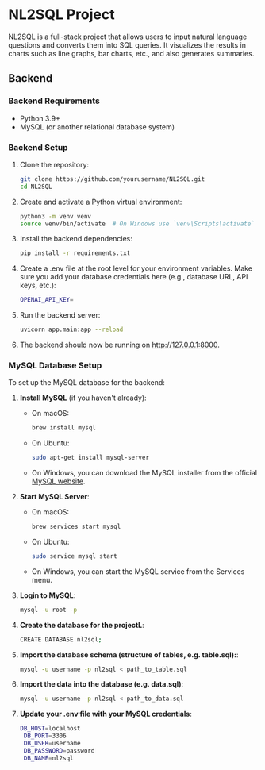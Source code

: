 # NL2SQL Project

NL2SQL is a full-stack project that allows users to input natural language questions and converts them into SQL queries. It visualizes the results in charts such as line graphs, bar charts, etc., and also generates summaries.

## Backend

### Backend Requirements

- Python 3.9+
- MySQL (or another relational database system)

### Backend Setup

1. Clone the repository:
   ```bash
   git clone https://github.com/yourusername/NL2SQL.git
   cd NL2SQL
2. Create and activate a Python virtual environment:
   ```bash
   python3 -m venv venv
   source venv/bin/activate  # On Windows use `venv\Scripts\activate`

3. Install the backend dependencies:
   ```bash
   pip install -r requirements.txt

4. Create a .env file at the root level for your environment variables. Make sure you add your database credentials here (e.g., database URL, API keys, etc.):
   ```bash
   OPENAI_API_KEY=
   
5. Run the backend server:
   ```bash
   uvicorn app.main:app --reload

6. The backend should now be running on http://127.0.0.1:8000.

### MySQL Database Setup

To set up the MySQL database for the backend:

1. **Install MySQL** (if you haven't already):
   - On macOS:
     ```bash
     brew install mysql
     ```
   - On Ubuntu:
     ```bash
     sudo apt-get install mysql-server
     ```
   - On Windows, you can download the MySQL installer from the official [MySQL website](https://dev.mysql.com/downloads/installer/).

2. **Start MySQL Server**:
   - On macOS:
     ```bash
     brew services start mysql
     ```
   - On Ubuntu:
     ```bash
     sudo service mysql start
     ```
   - On Windows, you can start the MySQL service from the Services menu.

3. **Login to MySQL**:
   ```bash
   mysql -u root -p
   
4. **Create the database for the projectL**:
   ```bash
   CREATE DATABASE nl2sql;

5. **Import the database schema (structure of tables, e.g. table.sql):**:
   ```bash
   mysql -u username -p nl2sql < path_to_table.sql

6. **Import the data into the database (e.g. data.sql)**:
   ```bash
   mysql -u username -p nl2sql < path_to_data.sql
   
7. **Update your .env file with your MySQL credentials**:
   ```bash
   DB_HOST=localhost
    DB_PORT=3306
    DB_USER=username
    DB_PASSWORD=password
    DB_NAME=nl2sql